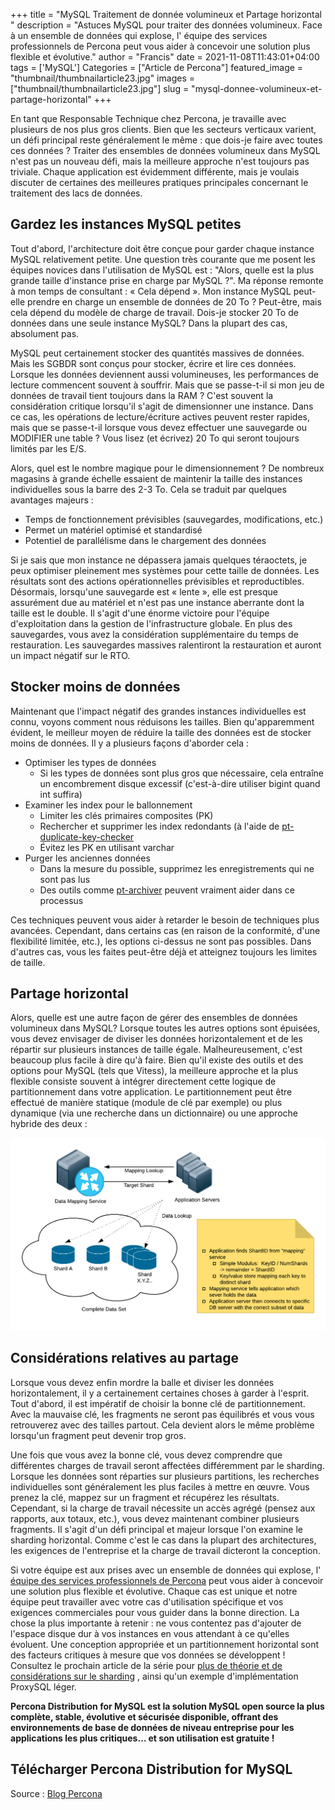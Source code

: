 ﻿+++
title = "MySQL Traitement de donnée volumineux et Partage horizontal "
description = "Astuces MySQL pour traiter des données volumineux. Face à un ensemble de données qui explose, l' équipe des services professionnels de Percona peut vous aider à concevoir une solution plus flexible et évolutive."
author = "Francis"
date = 2021-11-08T11:43:01+04:00
tags = ['MySQL']
Categories = ["Article de Percona"]
featured_image = "thumbnail/thumbnailarticle23.jpg"
images = ["thumbnail/thumbnailarticle23.jpg"]
slug = "mysql-donnee-volumineux-et-partage-horizontal"
+++

En tant que Responsable Technique chez Percona, je travaille avec plusieurs de nos plus gros clients. Bien que les secteurs verticaux varient, un défi principal reste généralement le même : que dois-je faire avec toutes ces données ? Traiter des ensembles de données volumineux dans MySQL n'est pas un nouveau défi, mais la meilleure approche n'est toujours pas triviale. Chaque application est évidemment différente, mais je voulais discuter de certaines des meilleures pratiques principales concernant le traitement des lacs de données.

## Gardez les instances MySQL petites

Tout d'abord, l'architecture doit être conçue pour garder chaque instance MySQL relativement petite. Une question très courante que me posent les équipes novices dans l'utilisation de MySQL est : "Alors, quelle est la plus grande taille d'instance prise en charge par MySQL ?". Ma réponse remonte à mon temps de consultant : « Cela dépend ». Mon instance MySQL peut-elle prendre en charge un ensemble de données de 20 To ? Peut-être, mais cela dépend du modèle de charge de travail. Dois-je stocker 20 To de données dans une seule instance MySQL? Dans la plupart des cas, absolument pas.

MySQL peut certainement stocker des quantités massives de données. Mais les SGBDR sont conçus pour stocker, écrire et lire ces données. Lorsque les données deviennent aussi volumineuses, les performances de lecture commencent souvent à souffrir. Mais que se passe-t-il si mon jeu de données de travail tient toujours dans la RAM ? C'est souvent la considération critique lorsqu'il s'agit de dimensionner une instance. Dans ce cas, les opérations de lecture/écriture actives peuvent rester rapides, mais que se passe-t-il lorsque vous devez effectuer une sauvegarde ou MODIFIER une table ? Vous lisez (et écrivez) 20 To qui seront toujours limités par les E/S.

Alors, quel est le nombre magique pour le dimensionnement ? De nombreux magasins à grande échelle essaient de maintenir la taille des instances individuelles sous la barre des 2-3 To. Cela se traduit par quelques avantages majeurs :

- Temps de fonctionnement prévisibles (sauvegardes, modifications, etc.)
- Permet un matériel optimisé et standardisé
- Potentiel de parallélisme dans le chargement des données

Si je sais que mon instance ne dépassera jamais quelques téraoctets, je peux optimiser pleinement mes systèmes pour cette taille de données. Les résultats sont des actions opérationnelles prévisibles et reproductibles. Désormais, lorsqu'une sauvegarde est « lente », elle est presque assurément due au matériel et n'est pas une instance aberrante dont la taille est le double. Il s'agit d'une énorme victoire pour l'équipe d'exploitation dans la gestion de l'infrastructure globale. En plus des sauvegardes, vous avez la considération supplémentaire du temps de restauration. Les sauvegardes massives ralentiront la restauration et auront un impact négatif sur le RTO.

## Stocker moins de données

Maintenant que l'impact négatif des grandes instances individuelles est connu, voyons comment nous réduisons les tailles. Bien qu'apparemment évident, le meilleur moyen de réduire la taille des données est de stocker moins de données. Il y a plusieurs façons d'aborder cela :

- Optimiser les types de données
  - Si les types de données sont plus gros que nécessaire, cela entraîne un encombrement disque excessif (c'est-à-dire utiliser bigint quand int suffira)
- Examiner les index pour le ballonnement
  - Limiter les clés primaires composites (PK)
  - Rechercher et supprimer les index redondants (à l'aide de [pt-duplicate-key-checker](https://www.percona.com/doc/percona-toolkit/LATEST/pt-duplicate-key-checker.html)
  - Évitez les PK en utilisant varchar
- Purger les anciennes données
  - Dans la mesure du possible, supprimez les enregistrements qui ne sont pas lus
  - Des outils comme [pt-archiver](https://www.percona.com/doc/percona-toolkit/LATEST/pt-archiver.html) peuvent vraiment aider dans ce processus

Ces techniques peuvent vous aider à retarder le besoin de techniques plus avancées. Cependant, dans certains cas (en raison de la conformité, d'une flexibilité limitée, etc.), les options ci-dessus ne sont pas possibles. Dans d'autres cas, vous les faites peut-être déjà et atteignez toujours les limites de taille.

## Partage horizontal

Alors, quelle est une autre façon de gérer des ensembles de données volumineux dans MySQL? Lorsque toutes les autres options sont épuisées, vous devez envisager de diviser les données horizontalement et de les répartir sur plusieurs instances de taille égale. Malheureusement, c'est beaucoup plus facile à dire qu'à faire. Bien qu'il existe des outils et des options pour MySQL (tels que Vitess), la meilleure approche et la plus flexible consiste souvent à intégrer directement cette logique de partitionnement dans votre application. Le partitionnement peut être effectué de manière statique (module de clé par exemple) ou plus dynamique (via une recherche dans un dictionnaire) ou une approche hybride des deux :

![image01](/posts/article23/img01.png)

## Considérations relatives au partage

Lorsque vous devez enfin mordre la balle et diviser les données horizontalement, il y a certainement certaines choses à garder à l'esprit. Tout d'abord, il est impératif de choisir la bonne clé de partitionnement. Avec la mauvaise clé, les fragments ne seront pas équilibrés et vous vous retrouverez avec des tailles partout. Cela devient alors le même problème lorsqu'un fragment peut devenir trop gros.

Une fois que vous avez la bonne clé, vous devez comprendre que différentes charges de travail seront affectées différemment par le sharding. Lorsque les données sont réparties sur plusieurs partitions, les recherches individuelles sont généralement les plus faciles à mettre en œuvre. Vous prenez la clé, mappez sur un fragment et récupérez les résultats. Cependant, si la charge de travail nécessite un accès agrégé (pensez aux rapports, aux totaux, etc.), vous devez maintenant combiner plusieurs fragments. Il s'agit d'un défi principal et majeur lorsque l'on examine le sharding horizontal. Comme c'est le cas dans la plupart des architectures, les exigences de l'entreprise et la charge de travail dicteront la conception.

Si votre équipe est aux prises avec un ensemble de données qui explose, l' [équipe des services professionnels de Percona](https://www.percona.com/services/consulting) peut vous aider à concevoir une solution plus flexible et évolutive. Chaque cas est unique et notre équipe peut travailler avec votre cas d'utilisation spécifique et vos exigences commerciales pour vous guider dans la bonne direction. La chose la plus importante à retenir : ne vous contentez pas d'ajouter de l'espace disque dur à vos instances en vous attendant à ce qu'elles évoluent. Une conception appropriée et un partitionnement horizontal sont des facteurs critiques à mesure que vos données se développent ! Consultez le prochain article de la série pour [plus de théorie et de considérations sur le sharding](https://www.percona.com/blog/horizontal-scaling-in-mysql-sharding-followup/) , ainsi qu'un exemple d'implémentation ProxySQL léger.

**Percona Distribution for MySQL est la solution MySQL open source la plus complète, stable, évolutive et sécurisée disponible, offrant des environnements de base de données de niveau entreprise pour les applications les plus critiques… et son utilisation est gratuite !**

## Télécharger Percona Distribution for MySQL

Source : [Blog Percona](https://www.percona.com/software/mysql-database)

